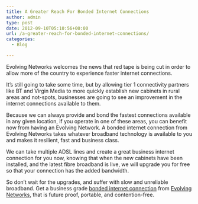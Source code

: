 ```yaml
---
title: A Greater Reach For Bonded Internet Connections
author: admin
type: post
date: 2012-09-10T05:10:56+00:00
url: /a-greater-reach-for-bonded-internet-connections/
categories:
  - Blog

---
```

Evolving Networks welcomes the news that red tape is being cut in order to allow more of the country to experience faster internet connections.

It’s still going to take some time, but by allowing tier 1 connectivity partners like BT and Virgin Media to more quickly establish new cabinets in rural areas and not-spots, businesses are going to see an improvement in the internet connections available to them.

Because we can always provide and bond the fastest connections available in any given location, if you operate in one of these areas, you can benefit now from having an Evolving Network. A bonded internet connection from Evolving Networks takes whatever broadband technology is available to you and makes it resilient, fast and business class.

We can take multiple ADSL lines and create a great business internet connection for you now, knowing that when the new cabinets have been installed, and the latest fibre broadband is live, we will upgrade you for free so that your connection has the added bandwidth.

So don’t wait for the upgrades, and suffer with slow and unreliable broadband. Get a business grade [bonded internet connection][1] from [Evolving Networks][2], that is future proof, portable, and contention-free.

 [1]: /bonded-internet "Bonded Internet"
 [2]: /contact-us/ "Contact Us"